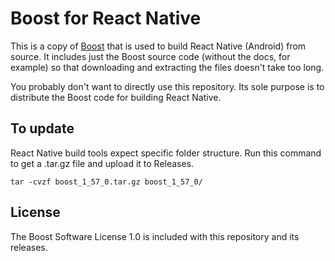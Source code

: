 # Boost for React Native

This is a copy of [Boost](http://www.boost.org/) that is used to build React Native (Android) from source. It includes just the Boost source code (without the docs, for example) so that downloading and extracting the files doesn't take too long.

You probably don't want to directly use this repository. Its sole purpose is to distribute the Boost code for building React Native.

## To update

React Native build tools expect specific folder structure.
Run this command to get a .tar.gz file and upload it to Releases.

```
tar -cvzf boost_1_57_0.tar.gz boost_1_57_0/
```

## License

The Boost Software License 1.0 is included with this repository and its releases.
